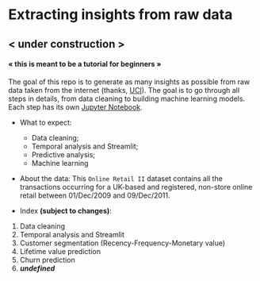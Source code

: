 # Extracting insights from raw data

## < under construction >

#### « this is meant to be a tutorial for beginners »

The goal of this repo is to generate as many insights as possible from raw data taken from the internet (thanks, [UCI](https://archive.ics.uci.edu/ml/datasets/Online+Retail+II)). The goal is to go through all steps in details, from data cleaning to building machine learning models. Each step has its own [Jupyter Notebook](https://jupyter.org/).


* What to expect:
  - Data cleaning;
  - Temporal analysis and Streamlit;
  - Predictive analysis;
  - Machine learning


* About the data:
This `Online Retail II` dataset contains all the transactions occurring for a UK-based and registered, non-store online retail between 01/Dec/2009 and 09/Dec/2011.


* Index **(subject to changes)**:
1. Data cleaning
2. Temporal analysis and Streamlit
3. Customer segmentation (Recency-Frequency-Monetary value)
4. Lifetime value prediction
5. Churn prediction
6. ***undefined***
